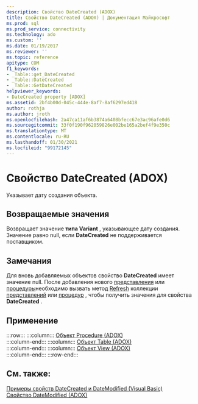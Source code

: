 ```yaml
---
description: Свойство DateCreated (ADOX)
title: Свойство DateCreated (ADOX) | Документация Майкрософт
ms.prod: sql
ms.prod_service: connectivity
ms.technology: ado
ms.custom: ''
ms.date: 01/19/2017
ms.reviewer: ''
ms.topic: reference
apitype: COM
f1_keywords:
- _Table::get_DateCreated
- _Table::DateCreated
- _Table::GetDateCreated
helpviewer_keywords:
- DateCreated property [ADOX]
ms.assetid: 2bf4b00d-045c-444e-8af7-8af6297ed418
author: rothja
ms.author: jroth
ms.openlocfilehash: 2a47ca11af6b3874a6408bfecc67e3ac96afe0d6
ms.sourcegitcommit: 33f0f190f962059826e002be165a2bef4f9e350c
ms.translationtype: MT
ms.contentlocale: ru-RU
ms.lasthandoff: 01/30/2021
ms.locfileid: "99172145"
---
```

# <a name="datecreated-property-adox"></a>Свойство DateCreated (ADOX)
Указывает дату создания объекта.  
  
## <a name="return-values"></a>Возвращаемые значения  
 Возвращает значение **типа Variant** , указывающее дату создания. Значение равно null, если **DateCreated** не поддерживается поставщиком.  
  
## <a name="remarks"></a>Замечания  
 Для вновь добавляемых объектов свойство **DateCreated** имеет значение null. После добавления нового [представления](./view-object-adox.md) или [процедуры](./procedure-object-adox.md)необходимо вызвать метод [Refresh](../ado-api/refresh-method-ado.md) коллекции [представлений](./views-collection-adox.md) или [процедур](./procedures-collection-adox.md) , чтобы получить значения для свойства **DateCreated** .  
  
## <a name="applies-to"></a>Применение  

:::row:::
    :::column:::
        [Объект Procedure (ADOX)](./procedure-object-adox.md)  
    :::column-end:::
    :::column:::
        [Объект Table (ADOX)](./table-object-adox.md)  
    :::column-end:::
    :::column:::
        [Объект View (ADOX)](./view-object-adox.md)  
    :::column-end:::
:::row-end:::

## <a name="see-also"></a>См. также:  
 [Примеры свойств DateCreated и DateModified (Visual Basic)](./datecreated-and-datemodified-properties-example-vb.md)   
 [Свойство DateModified (ADOX)](./datemodified-property-adox.md)